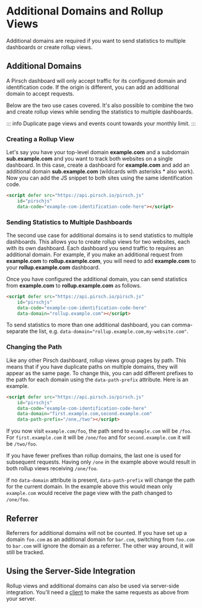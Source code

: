 # Additional Domains and Rollup Views

Additional domains are required if you want to send statistics to multiple dashboards or create rollup views.

## Additional Domains

A Pirsch dashboard will only accept traffic for its configured domain and identification code. If the origin is different, you can add an additional domain to accept requests.

Below are the two use cases covered. It's also possible to combine the two and create rollup views while sending the statistics to multiple dashboards.

::: info
Duplicate page views and events count towards your monthly limit.
:::

### Creating a Rollup View

Let's say you have your top-level domain **example.com** and a subdomain **sub.example.com** and you want to track both websites on a single dashboard. In this case, create a dashboard for **example.com** and add an additional domain **sub.example.com** (wildcards with asterisks * also work). Now you can add the JS snippet to both sites using the same identification code.

```html
<script defer src="https://api.pirsch.io/pirsch.js" 
    id="pirschjs" 
    data-code="example-com-identification-code-here"></script>
```

### Sending Statistics to Multiple Dashboards

The second use case for additional domains is to send statistics to multiple dashboards. This allows you to create rollup views for two websites, each with its own dashboard. Each dashboard you send traffic to requires an additional domain. For example, if you make an additional request from **example.com** to **rollup.example.com**, you will need to add **example.com** to your **rollup.example.com** dashboard.

Once you have configured the additional domain, you can send statistics from **example.com** to **rollup.example.com** as follows.

```html
<script defer src="https://api.pirsch.io/pirsch.js" 
    id="pirschjs" 
    data-code="example-com-identification-code-here"
    data-domain="rollup.example.com"></script>
```

To send statistics to more than one additional dashboard, you can comma-separate the list, e.g. `data-domain="rollup.example.com,my-website.com"`.

### Changing the Path

Like any other Pirsch dashboard, rollup views group pages by path. This means that if you have duplicate paths on multiple domains, they will appear as the same page. To change this, you can add different prefixes to the path for each domain using the `data-path-prefix` attribute. Here is an example.

```html
<script defer src="https://api.pirsch.io/pirsch.js" 
    id="pirschjs" 
    data-code="example-com-identification-code-here"
    data-domain="first.example.com,second.example.com"
    data-path-prefix="/one,/two"></script>
```

If you now visit `example.com/foo`, the path send to `example.com` will be `/foo`. For `first.example.com` it will be `/one/foo` and for `second.example.com` it will be `/two/foo`.

If you have fewer prefixes than rollup domains, the last one is used for subsequent requests. Having only `/one` in the example above would result in both rollup views receiving `/one/foo`.

If no `data-domain` attribute is present, `data-path-prefix` will change the path for the current domain. In the example above this would mean only `example.com` would receive the page view with the path changed to `/one/foo`.

## Referrer

Referrers for additional domains will not be counted. If you have set up a domain `foo.com` as an additional domain for `bar.com`, switching from `foo.com` to `bar.com` will ignore the domain as a referrer. The other way around, it will still be tracked.

## Using the Server-Side Integration

Rollup views and additional domains can also be used via server-side integration. You'll need a [client](/api-sdks/api#creating-a-client) to make the same requests as above from your server.
